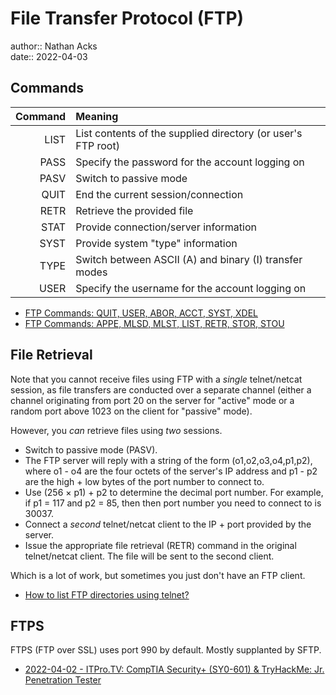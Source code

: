 # File Transfer Protocol (FTP)

author:: Nathan Acks  
date:: 2022-04-03

## Commands

| Command | Meaning                                                      |
| -------:|:------------------------------------------------------------ |
|    LIST | List contents of the supplied directory (or user's FTP root) |
|    PASS | Specify the password for the account logging on              |
|    PASV | Switch to passive mode                                       |
|    QUIT | End the current session/connection                           |
|    RETR | Retrieve the provided file                                   |
|    STAT | Provide connection/server information                        |
|    SYST | Provide system "type" information                            |
|    TYPE | Switch between ASCII (A) and binary (I) transfer modes       |
|    USER | Specify the username for the account logging on              | 

* [FTP Commands: QUIT, USER, ABOR, ACCT, SYST, XDEL](https://www.serv-u.com/resource/tutorial/quit-user-abor-acct-syst-xdel-ftp-command)
* [FTP Commands: APPE, MLSD, MLST, LIST, RETR, STOR, STOU](https://www.serv-u.com/resource/tutorial/appe-stor-stou-retr-list-mlsd-mlst-ftp-command)

## File Retrieval

Note that you cannot receive files using FTP with a *single* telnet/netcat session, as file transfers are conducted over a separate channel (either a channel originating from port 20 on the server for "active" mode or a random port above 1023 on the client for "passive" mode).

However, you *can* retrieve files using *two* sessions.

* Switch to passive mode (PASV).
* The FTP server will reply with a string of the form (o1,o2,o3,o4,p1,p2), where o1 - o4 are the four octets of the server's IP address and p1 - p2 are the high + low bytes of the port number to connect to.
* Use (256 × p1) + p2 to determine the decimal port number. For example, if p1 = 117 and p2 = 85, then then port number you need to connect to is 30037.
* Connect a *second* telnet/netcat client to the IP + port provided by the server.
* Issue the appropriate file retrieval (RETR) command in the original telnet/netcat client. The file will be sent to the second client.

Which is a lot of work, but sometimes you just don't have an FTP client.

* [How to list FTP directories using telnet?](https://stackoverflow.com/questions/50324402/how-to-list-ftp-directories-using-telnet#comment126707507_50324402)

## FTPS

FTPS (FTP over SSL) uses port 990 by default. Mostly supplanted by SFTP.

* [2022-04-02 - ITPro.TV: CompTIA Security+ (SY0-601) & TryHackMe: Jr. Penetration Tester](../log/2022-04-02-itprotv-comptia-security-plus-and-tryhackme-jr-penetration-tester.md)
